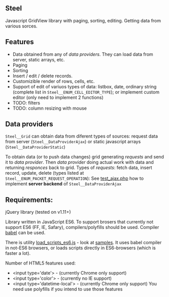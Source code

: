 ## Steel
Javascript GridView library with paging, sorting, editing. Getting data from various sorces.

## Features
* Data obtained from any of *data providers*. They can load data from server, static arrays, etc. 
* Paging
* Sorting
* Insert / edit / delete records.
* Customizible render of rows, cells, etc.
* Support of edit of variuos types of data: listbox, date, ordinary string (complete list in <code>Steel__ENUM_CELL_EDITOR_TYPE</code>); or implement custom editor (only need to implement 2 functions)
* TODO: filters
* TODO: column resizing with mouse

## Data providers
<code>Steel__Grid</code> can obtain data from diferent types of sources: request data from server (<code>Steel__DataProviderAjax</code>) or static javascript arrays (<code>Steel__DataProviderStatic</code>)

To obtain data (or to push data changes) grid generating *requests* and send it to *data provider*. Then *data provider* doing actual work with data and returning *responces* back to grid.
Types of *requests*: fetch data, insert record, update, delete (types listed at <code>Steel__ENUM_PACKET_REQUEST_OPERATION</code>):
See [test_ajax.php](https://github.com/sharpensteel/Steel/tree/master/tests/test_ajax.php) how to implement **server backend** of <code>Steel__DataProviderAjax</code> 


## Requirements:


jQuery library (tested on v1.11+)


Library written in JavaScript ES6. 
To support brosers that currently not support ES6 (FF, IE, Safary), compilers/polyfills should be used. Compiler [babel](https://babeljs.io/) can be used.

There is utility [load_scripts_es6.js](https://github.com/sharpensteel/Steel/tree/master/utils/load_scripts_es6.js) - look at [samples](https://github.com/sharpensteel/Steel/tree/master/samples).
It uses babel compiler in not-ES6 browsers, or loads scripts directly in ES6-browsers (which is faster a lot).  
    

Number of HTML5 features used:
* \<input type='date'\> - (currently Chrome only support)
* \<input type='color'\> - (currently no IE support)
* \<input type='datetime-local'\> - (currently Chrome only support)
You need use polyfills if you intend to use those features

 


